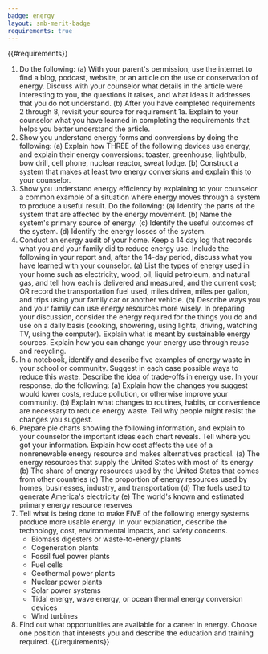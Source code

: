 ```yaml
---
badge: energy
layout: smb-merit-badge
requirements: true
---
```


{{#requirements}}
1. Do the following:
    (a) With your parent's permission, use the internet to find a blog, podcast, website, or an article on the use or conservation of energy. Discuss with your counselor what details in the article were interesting to you, the questions it raises, and what ideas it addresses that you do not understand.
    (b) After you have completed requirements 2 through 8, revisit your source for requirement 1a. Explain to your counselor what you have learned in completing the requirements that helps you better understand the article.
2. Show you understand energy forms and conversions by doing the following:
    (a) Explain how THREE of the following devices use energy, and explain their energy conversions: toaster, greenhouse, lightbulb, bow drill, cell phone, nuclear reactor, sweat lodge.
    (b) Construct a system that makes at least two energy conversions and explain this to your counselor.
3. Show you understand energy efficiency by explaining to your counselor a common example of a situation where energy moves through a system to produce a useful result. Do the following:
    (a) Identify the parts of the system that are affected by the energy movement.
    (b) Name the system's primary source of energy.
    (c) Identify the useful outcomes of the system.
    (d) Identify the energy losses of the system.
4. Conduct an energy audit of your home. Keep a 14 day log that records what you and your family did to reduce energy use. Include the following in your report and, after the 14-day period, discuss what you have learned with your counselor.
    (a) List the types of energy used in your home such as electricity, wood, oil, liquid petroleum, and natural gas, and tell how each is delivered and measured, and the current cost; OR record the transportation fuel used, miles driven, miles per gallon, and trips using your family car or another vehicle.
    (b) Describe ways you and your family can use energy resources more wisely. In preparing your discussion, consider the energy required for the things you do and use on a daily basis (cooking, showering, using lights, driving, watching TV, using the computer). Explain what is meant by sustainable energy sources. Explain how you can change your energy use through reuse and recycling.
5. In a notebook, identify and describe five examples of energy waste in your school or community. Suggest in each case possible ways to reduce this waste. Describe the idea of trade-offs in energy use. In your response, do the following:
    (a) Explain how the changes you suggest would lower costs, reduce pollution, or otherwise improve your community.
    (b) Explain what changes to routines, habits, or convenience are necessary to reduce energy waste. Tell why people might resist the changes you suggest.
6. Prepare pie charts showing the following information, and explain to your counselor the important ideas each chart reveals. Tell where you got your information. Explain how cost affects the use of a nonrenewable energy resource and makes alternatives practical.
    (a) The energy resources that supply the United States with most of its energy
    (b) The share of energy resources used by the United States that comes from other countries
    (c) The proportion of energy resources used by homes, businesses, industry, and transportation
    (d) The fuels used to generate America's electricity
    (e) The world's known and estimated primary energy resource reserves
7. Tell what is being done to make FIVE of the following energy systems produce more usable energy. In your explanation, describe the technology, cost, environmental impacts, and safety concerns.
    * Biomass digesters or waste-to-energy plants
    * Cogeneration plants
    * Fossil fuel power plants
    * Fuel cells
    * Geothermal power plants
    * Nuclear power plants
    * Solar power systems
    * Tidal energy, wave energy, or ocean thermal energy conversion devices
    * Wind turbines
8. Find out what opportunities are available for a career in energy. Choose one position that interests you and describe the education and training required.
{{/requirements}}
